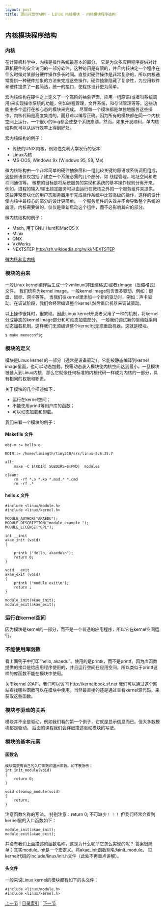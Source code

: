 ```yaml
---
layout: post
title: 源码开放学ARM - Linux 内核模块 - 内核模块程序结构
---
```


## 内核模块程序结构

### 内核
在计算机科学中，内核是操作系统最基本的部分。
它是为众多应用程序提供对计算机硬件的安全访问的一部分软件，这种访问是有限的，并且内核决定一个程序在什么时候对某部分硬件操作多长时间。直接对硬件操作是非常复杂的，所以内核通常提供一种硬件抽象的方法来完成这些操作。硬件抽象隐藏了复杂性，为应用软件和硬件提供了一套简洁，统一的接口，使程序设计更为简单。

宏内核结构在硬件之上定义了一个高阶的抽象界面，应用一组原语(或者叫系统调用)来实现操作系统的功能，例如进程管理，文件系统，和存储管理等等，这些功能由多个运行在核心态的模块来完成。
尽管每一个模块都是单独地服务这些操作，内核代码是高度集成的，而且难以编写正确。因为所有的模块都在同一个内核空间上运行，一个很小的bug都会使整个系统崩溃。然而，如果开发顺利，单内核结构就可以从运行效率上得到好处。

宏内核结构的例子：

* 传统的UNIX内核，例如伯克利大学发行的版本
* Linux内核
* MS-DOS, Windows 9x (Windows 95, 98, Me)

微内核结构由一个非常简单的硬件抽象层和一组比较关键的原语或系统调用组成，这些原语仅仅包括了建立一个系统必需的几个部分，如 线程管理，地址空间和进程间通信等。
微核的目标是将系统服务的实现和系统的基本操作规则分离开来。例如，进程的输入/输出锁定服务可以由运行在微核之外的一个服务组件来提供。这些非常模块化的用户态服务器用于完成操作系统中比较高级的操作，这样的设计使内核中最核心的部分的设计更简单。一个服务组件的失效并不会导致整个系统的崩溃，内核需要做的，仅仅是重新启动这个组件，而不必影响其它的部分。

微内核结构的例子：

* Mach, 用于GNU Hurd和MacOS X
* Minix
* QNX
* VxWorks
* NEXTSTEP 	http://zh.wikipedia.org/wiki/NEXTSTEP
	
[微内核和宏内核](http://hi.csdn.net/attachment/201004/25/0_1272208951cICH.gif)	

### 模块的由来

一般Linux kernel编译后生成一个vmlinux(非压缩格式)或者zImage（压缩格式）文件。
我们统称为kernel image。一般kernel image包含很多驱动，例如：键盘、鼠标、网卡等等。
当我们往kernel里添加一个新的驱动时，例如：声卡驱动。在调试阶段，我们会经常编译整个kernel,然后重启机器来调试驱动。

以上操作很耗时，很繁琐。因此Linux kernel开发者采用了一种的机制，将kernel分成静态的kernel image部分和可动态加载部分。
一般我们调试新的驱动就采用动态加载机制，这样我们无须编译整个kernel也无须重启机器。这就是模块。

	$ make menuconfig

### 模块的定义

模块是Linux kernel 的一部分（通常是设备驱动）。它能被静态编译到kernel image里面，也可以动态加载。按需动态装入模块使内核空间达到最小。一旦模块被装入到Linux内核，那么它就像任何标准的内核代码一样成为内核的一部分，具有相同的权限和职责。

关于模块的几个描述如下：

* 运行在kernel空间；
* 不能使用printf等用户库的函数；
* 可以动态加载和卸载。

我们来看一个模块的例子：

#### Makefile 文件

	obj-m := hello.o
	
	KDIR := /home/limingth/tiny210/src/linux-2.6.35.7
	
	all:
		make -C $(KDIR)	SUBDIRS=$(PWD) 	modules
	
	clean:
		rm -rf *.o *.ko *.mod.* *.cmd 
		rm -rf .*
		

#### hello.c 文件

	#include <linux/module.h>
	#include <linux/kernel.h>

	MODULE_AUTHOR("AKAEDU");
	MODULE_DESCRIPTION("module example ");
	MODULE_LICENSE("GPL");

	int __init 
	akae_init (void)
	{

		printk ("Hello, akaedu\n");
		return 0;
	}

	void __exit
	akae_exit (void)
	{
		printk ("module exit\n");
		return ;
	}

	module_init(akae_init);
	module_exit(akae_exit);

### 运行在kernel空间
因为模块是kernel的一部分，而不是一个普通的应用程序，所以它在kernel空间运行。

### 不能使用库函数
看上面例子中打印”hello, akaedu”。使用的是printk，而不是printf。因为库函数提供的接口是给应用程序使用的，并且运行空间在应用空间。所以类似于printf这样的库函数不能在模块中使用。

关于kernel 的API，我们可以访问 http://kernelbook.sf.net
我们可以通过这个网站查找哪些函数可以在模块中使用。当然最直接的还是通过查看kernel源代码，来获取这些函数。

### 模块与驱动的关系

模块并不全是驱动，例如我们看的第一个例子，它就是显示信息而已。但大多数模块都是驱动。
后面的课程我们会详细描述驱动模块的写法。

### 模块的基本元素

#### 函数名
	模块需要有自己的入口函数和退出函数。如下表所示：
	int init_module(void)
	{
		return 0;
	} 

	void cleanup_module(void)
	{
		return;
	}
	
注意函数名称的写法。
特别注意：return 0; 不可缺少！！！
但我们经常会看到kernel里的入口函数如下：

	module_init(akae_init);
	module_exit(akae_exit);

并没有我们上面描述的函数名称，这是为什么呢？它怎么实现的呢？
答案很简单：其实module_init是一个宏定义。将akae_init函数别名为init_module。
见kernel代码的include/linux/init.h文件（此处不再重点讲解）。

#### 头文件
一般来说Linux kernel的模块都有如下的头文件：

	#include <linux/module.h>
	#include <linux/kernel.h>



[上一节](chp102-1.html)  |  [目录索引](../index.html)  |  [下一节](chp102-3.html)
